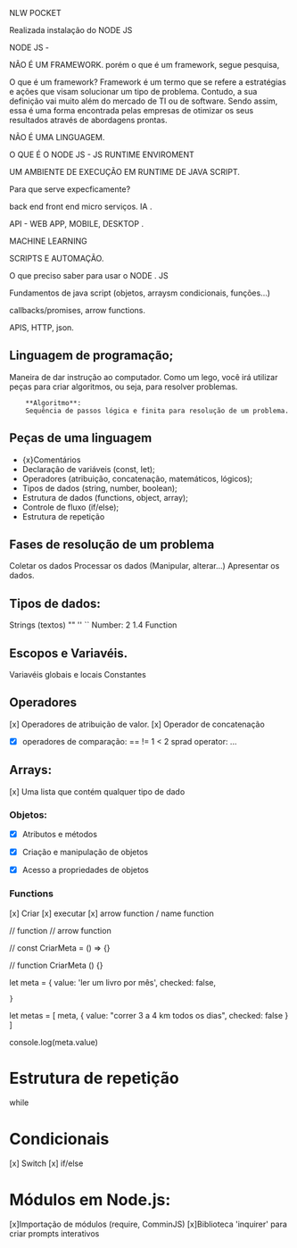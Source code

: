 NLW POCKET

Realizada instalação do NODE JS 



NODE JS -

NÃO É UM FRAMEWORK. porém o que é um framework, segue pesquisa, 

O que é um framework? Framework é um termo que se refere a estratégias e ações que visam solucionar um tipo de problema. Contudo, a sua definição vai muito além do mercado de TI ou de software. Sendo assim, essa é uma forma encontrada pelas empresas de otimizar os seus resultados através de abordagens prontas.


NÃO É UMA LINGUAGEM. 


O QUE É O NODE JS - JS RUNTIME ENVIROMENT 

UM AMBIENTE DE EXECUÇÃO EM RUNTIME DE JAVA SCRIPT. 


Para que serve expecficamente? 

back end 
front end 
micro serviços. 
IA . 

API - WEB APP, MOBILE, DESKTOP . 

MACHINE LEARNING 

SCRIPTS E AUTOMAÇÃO. 


O que preciso saber para usar o NODE . JS 

Fundamentos de java script (objetos, arraysm condicionais, funções...)

callbacks/promises, arrow functions. 
 
 APIS, HTTP, json. 

 ## Linguagem de programação;

 Maneira de dar instrução ao computador.
 Como um lego, você irá utilizar peças para criar algoritmos, ou seja, para resolver problemas. 

        **Algoritmo**:
        Sequência de passos lógica e finita para resolução de um problema. 


## Peças de uma linguagem

- {x}Comentários 
- Declaração de variáveis  (const, let);
- Operadores (atribuição, concatenação, matemáticos, lógicos);
- Tipos de dados (string, number, boolean);
- Estrutura de dados (functions, object, array);
- Controle de fluxo (if/else);
- Estrutura de repetição



## Fases de resolução de um problema 

Coletar os dados 
Processar os dados (Manipular, alterar...)
Apresentar os dados. 


## Tipos de dados: 

Strings (textos) "" '' ``
Number: 2 1.4
Function 



## Escopos e Variavéis. 

Variavéis globais e locais
Constantes

## Operadores 

[x] Operadores de atribuição de valor. 
[x] Operador de concatenação
- [x] operadores de comparação: == != 1 < 2 
sprad operator: ... 
## Arrays: 

[x] Uma lista que contém qualquer tipo de dado 

### Objetos: 

- [x]  Atributos e métodos 
- [x]  Criação e manipulação de objetos 
- [x]  Acesso a propriedades de objetos 


### Functions

[x] Criar 
[x] executar
[x] arrow function / name  function






// function // arrow function

// const CriarMeta = () => {}

// function CriarMeta () {}




let meta = {
    value: 'ler um livro por mês',
    checked: false,
    
    }


let metas = [
    meta, 
    {
        value: "correr 3 a 4 km todos os dias",
        checked: false 
    }
]

console.log(meta.value)



# Estrutura de repetição 

while 

# Condicionais 

[x] Switch 
[x] if/else
# Módulos em Node.js: 

[x]Importação de módulos (require, ComminJS)
[x]Biblioteca 'inquirer' para criar prompts interativos


